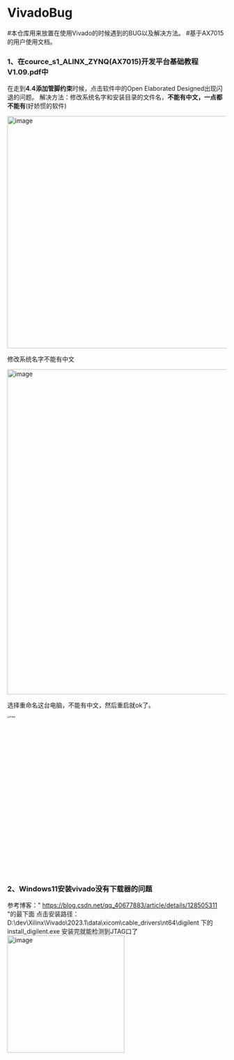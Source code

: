 # VivadoBug
#本仓库用来放置在使用Vivado的时候遇到的BUG以及解决方法。
#基于AX7015的用户使用文档。

### 1、在cource_s1_ALINX_ZYNQ(AX7015)开发平台基础教程V1.09.pdf中 ### 

在走到**4.4添加管脚约束**时候，点击软件中的Open Elaborated Designed出现闪退的问题。
解决方法：修改系统名字和安装目录的文件名，**不能有中文，一点都不能有**(好娇惯的软件)

<img width="533" alt="image" src="https://github.com/dengjiahao12/VivadoBug/assets/144973506/17110a3e-5263-4f3a-9aba-75c28f9d084a">

修改系统名字不能有中文

<img width="746" alt="image" src="https://github.com/dengjiahao12/VivadoBug/assets/144973506/47f949ff-8cc3-4882-bcb3-1b13207288ad">

选择重命名这台电脑，不能有中文，然后重启就ok了。

<img width="1096" alt="image" src="https://github.com/dengjiahao12/VivadoBug/assets/144973506/e188e8d7-e2e4-42c7-9b9b-33d39ef801f0" style="zoom:33%;">


### 2、Windows11安装vivado没有下载器的问题 ### 
参考博客：" https://blog.csdn.net/qq_40677883/article/details/128505311 "的最下面
点击安装路径：D:\dev\Xilinx\Vivado\2023.1\data\xicom\cable_drivers\nt64\digilent 下的install_digilent.exe
安装完就能检测到JTAG口了
<img width="269" alt="image" src="https://github.com/dengjiahao12/VivadoBug/assets/144973506/37acd5e3-2b21-4b46-890d-7505c3a4451f">
